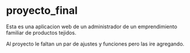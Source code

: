 # proyecto_final
Esta es una aplicacion web de un administrador de un emprendimiento familiar de productos tejidos.

Al proyecto le faltan un par de ajustes y funciones pero las ire agregando.
